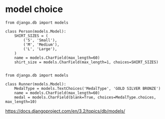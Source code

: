 # model choice

````
from django.db import models

class Person(models.Model):
    SHIRT_SIZES = (
        ('S', 'Small'),
        ('M', 'Medium'),
        ('L', 'Large'),
    )
    name = models.CharField(max_length=60)
    shirt_size = models.CharField(max_length=1, choices=SHIRT_SIZES)
    
````    


````    
from django.db import models

class Runner(models.Model):
    MedalType = models.TextChoices('MedalType', 'GOLD SILVER BRONZE')
    name = models.CharField(max_length=60)
    medal = models.CharField(blank=True, choices=MedalType.choices, max_length=10)
````        
    

https://docs.djangoproject.com/en/3.2/topics/db/models/

